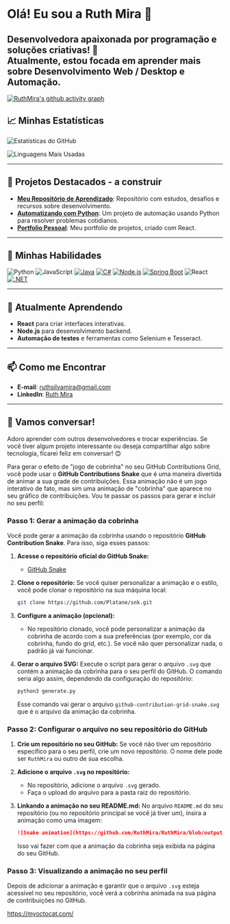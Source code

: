 # Olá! Eu sou a Ruth Mira 👋

Desenvolvedora apaixonada por programação e soluções criativas! 🚀  
Atualmente, estou focada em aprender mais sobre **Desenvolvimento Web / Desktop** e **Automação**.
---

[![RuthMira's github activity graph](https://github-readme-activity-graph.vercel.app/graph?username=RuthMira)](https://github.com/RuthMira)



## 📈 Minhas Estatísticas

![Estatísticas do GitHub](https://github-readme-stats.vercel.app/api?username=RuthMira&show_icons=true&theme=radical)

![Linguagens Mais Usadas](https://github-readme-stats.vercel.app/api/top-langs/?username=RuthMira&layout=compact&theme=radical)

---

## 🌟 Projetos Destacados - a construir

- [**Meu Repositório de Aprendizado**](https://github.com/RuthMira/learning-repository): Repositório com estudos, desafios e recursos sobre desenvolvimento.
- [**Automatizando com Python**](https://github.com/RuthMira/Projeto-RUDA): Um projeto de automação usando Python para resolver problemas cotidianos.
- [**Portfolio Pessoal**](https://github.com/RuthMira/meu-portifolio): Meu portfolio de projetos, criado com React.

---

## 🚀 Minhas Habilidades

![Python](https://img.shields.io/badge/Python-blue?style=flat&logo=python)
![JavaScript](https://img.shields.io/badge/JavaScript-yellow?style=flat&logo=javascript)
[![Java](https://img.shields.io/badge/Java-red?style=flat&logo=openjdk)](https://www.java.com/)
[![C#](https://img.shields.io/badge/C%23-purple?style=flat&logo=csharp)](https://learn.microsoft.com/en-us/dotnet/csharp/)
[![Node.js](https://img.shields.io/badge/Node.js-green?style=flat&logo=node.js)](https://nodejs.org/)
[![Spring Boot](https://img.shields.io/badge/Spring%20Boot-brightgreen?style=flat&logo=springboot)](https://spring.io/projects/spring-boot)
![React](https://img.shields.io/badge/React-blue?style=flat&logo=react)
[![.NET](https://img.shields.io/badge/.NET-blueviolet?style=flat&logo=dotnet)](https://dotnet.microsoft.com/)

---

## 🎯 Atualmente Aprendendo

- **React** para criar interfaces interativas.
- **Node.js** para desenvolvimento backend.
- **Automação de testes** e ferramentas como Selenium e Tesseract.

---

## 📫 Como me Encontrar

- **E-mail**: ruthsilvamira@gmail.com
- **LinkedIn**: [Ruth Mira](https://www.linkedin.com/in/ruthmira)

---

## 💬 Vamos conversar!

Adoro aprender com outros desenvolvedores e trocar experiências. Se você tiver algum projeto interessante ou deseja compartilhar algo sobre tecnologia, ficarei feliz em conversar! 😊



Para gerar o efeito de "jogo de cobrinha" no seu GitHub Contributions Grid, você pode usar o **GitHub Contributions Snake** que é uma maneira divertida de animar a sua grade de contribuições. Essa animação não é um jogo interativo de fato, mas sim uma animação de "cobrinha" que aparece no seu gráfico de contribuições. Vou te passar os passos para gerar e incluir no seu perfil:

### Passo 1: Gerar a animação da cobrinha
Você pode gerar a animação da cobrinha usando o repositório **GitHub Contribution Snake**. Para isso, siga esses passos:

1. **Acesse o repositório oficial do GitHub Snake:**
   - [GitHub Snake](https://github.com/Platane/snk)

2. **Clone o repositório:**
   Se você quiser personalizar a animação e o estilo, você pode clonar o repositório na sua máquina local:

   ```bash
   git clone https://github.com/Platane/snk.git
   ```

3. **Configure a animação (opcional):**
   - No repositório clonado, você pode personalizar a animação da cobrinha de acordo com a sua preferências (por exemplo, cor da cobrinha, fundo do grid, etc.). Se você não quer personalizar nada, o padrão já vai funcionar.

4. **Gerar o arquivo SVG:**
   Execute o script para gerar o arquivo `.svg` que contém a animação da cobrinha para o seu perfil do GitHub. O comando seria algo assim, dependendo da configuração do repositório:

   ```bash
   python3 generate.py
   ```

   Esse comando vai gerar o arquivo `github-contribution-grid-snake.svg` que é o arquivo da animação da cobrinha.

### Passo 2: Configurar o arquivo no seu repositório do GitHub

1. **Crie um repositório no seu GitHub:**
   Se você não tiver um repositório específico para o seu perfil, crie um novo repositório. O nome dele pode ser `RuthMira` ou outro de sua escolha.

2. **Adicione o arquivo `.svg` no repositório:**
   - No repositório, adicione o arquivo `.svg` gerado.
   - Faça o upload do arquivo para a pasta raiz do repositório.

3. **Linkando a animação no seu README.md:**
   No arquivo `README.md` do seu repositório (ou no repositório principal se você já tiver um), insira a animação como uma imagem:

   ```markdown
   ![Snake animation](https://github.com/RuthMira/RuthMira/blob/output/github-contribution-grid-snake.svg)
   ```

   Isso vai fazer com que a animação da cobrinha seja exibida na página do seu GitHub.

### Passo 3: Visualizando a animação no seu perfil

Depois de adicionar a animação e garantir que o arquivo `.svg` esteja acessível no seu repositório, você verá a cobrinha animada na sua página de contribuições no GitHub.

 https://myoctocat.com/

